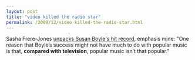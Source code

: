 ```yaml
---
layout: post
title: "video killed the radio star"
permalink: /2009/12/video-killed-the-radio-star.html
---
```


<p>Sasha Frere-Jones <a href="http://www.newyorker.com/online/blogs/sashafrerejones/2009/12/stars.html">unpacks Susan Boyle's hit record</a>, emphasis mine:  "One reason that Boyle’s success might not have much to do with popular music is that, <strong>compared with television</strong>, popular music isn’t that popular."</p>



